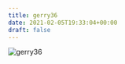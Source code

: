 ```yaml
---
title: gerry36
date: 2021-02-05T19:33:04+00:00
draft: false
---
```


![gerry36](/images/2011%20176.jpeg)

